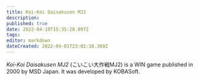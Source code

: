```yaml
---
title: Koi-Koi Daisakusen MJ2
description: 
published: true
date: 2022-04-10T15:35:28.097Z
tags: 
editor: markdown
dateCreated: 2022-04-01T23:02:38.369Z
---
```


_Koi-Koi Daisakusen MJ2_ (<span lang='ja'>こいこい大作戦MJ2</span>) is a WIN game published in 2000 by MSD Japan.
It was developed by KOBASoft.
